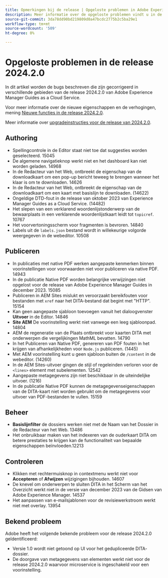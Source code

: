 ```yaml
---
title: Opmerkingen bij de release | Opgeloste problemen in Adobe Experience Manager Guides, release 2024.2.0
description: Meer informatie over de opgeloste problemen vindt u in de 2024.2.0-release van Adobe Experience Manager Guides as a Cloud Service.
source-git-commit: 3da78dd90bd219809d0a47bcdc2775b2c5ba29e1
workflow-type: tm+mt
source-wordcount: '509'
ht-degree: 0%

---
```


# Opgeloste problemen in de release 2024.2.0

In dit artikel worden de bugs beschreven die zijn gecorrigeerd in verschillende gebieden van de release 2024.2.0 van Adobe Experience Manager Guides as a Cloud Service.

Voor meer informatie over de nieuwe eigenschappen en de verhogingen, mening [Nieuwe functies in de release 2024.2.0](whats-new-2024-2-0.md).

Meer informatie over [upgradeinstructies voor de release van 2024.2.0](upgrade-instructions-2024-2-0.md).



## Authoring

- Spellingcontrole in de Editor staat niet toe dat suggesties worden geselecteerd. 15045
- De algemene navigatieknop werkt niet en het dashboard kan niet worden geladen. 14968
- In de Redacteur van het Web, ontbreekt de eigenschap van de downloadkaart om een pop-up bericht teweeg te brengen wanneer het klaar is om te downloaden. 14626
- In de Redacteur van het Web, ontbreekt de eigenschap van de downloadkaart om een kaart met basislijn te downloaden. (14622)
- Ongeldige DTD-fout in de release van oktober 2023 van Experience Manager Guides as a Cloud Service. (14482)
- Het slepen van een verklarend woordenlijstonderwerp van de bewaarplaats in een verklarende woordenlijstkaart leidt tot `topicref`. 10767
- Het voorvertoningsscherm voor fragmenten is bevroren. 14840
- Labels uit de `labels.json` bestand wordt in willekeurige volgorde weergegeven in de webeditor. 10508

## Publiceren

- In publicaties met native PDF werken aangepaste kenmerken binnen voorinstellingen voor voorwaarden niet voor publiceren via native PDF. 14943
- In de publicatie Native PDF worden belangrijke verwijzingen niet opgelost voor de release van Adobe Experience Manager Guides in december 2023. 15085
- Publiceren in AEM Sites mislukt en veroorzaakt bereikfouten voor bestanden met `xref` naar het DITA-bestand dat begint met &quot;HTTP&quot;. 15154
- Kan geen aangepaste sjabloon toevoegen vanuit het dialoogvenster **Uitvoer** in de Editor. 14846
- **Site AEM** De voorinstelling werkt niet vanwege een leeg sjabloonpad. 14804
- AEM de regeneratie van de Plaats ontbreekt voor kaarten DITA met onderwerpen die vergelijkingen MathML bevatten. 14790
- In het Publiceren van Native PDF, genereren van PDF fouten in het krijgen van afhankelijkheden voor `Node.js` publiceren. (1445)
- Met AEM voorinstelling kunt u geen sjabloon buiten de `/content` in de webeditor. (14260)
- In de AEM Sites-uitvoer gingen de stijl of regeleinden verloren voor de `<lines>` element met subelementen. 12542
- Aangepaste metagegevens zijn niet beschikbaar in de uiteindelijke uitvoer. (1216)
- In de publicatie Native PDF kunnen de metagegevenseigenschappen van de DITA-kaart niet worden gebruikt om de metagegevens voor uitvoer van PDF-bestanden te vullen. 15159



## Beheer

- **Basislijnfilter** de dossiers werken niet met de Naam van het Dossier in de Redacteur van het Web. 13486
- Het onbruikbaar maken van het indexeren van de ouderkaart DITA om betere prestaties te krijgen kan de functionaliteit van bepaalde eigenschappen beïnvloeden.12213


## Controleren

- Klikken met rechtermuisknop in contextmenu werkt niet voor **Accepteren** of **Afwijzen** wijzigingen bijhouden. 14607
- De knevel om onderwerpen te sluiten DITA in het Scherm van het Overzicht werkt niet in de versie van december 2023 van de Gidsen van Adobe Experience Manager. 14537
- Het aanpassen van e-mailsjablonen voor de revisiewerkstroom werkt niet met overlay. 13954

## Bekend probleem

Adobe heeft het volgende bekende probleem voor de release 2024.2.0 geïdentificeerd:

- Versie 1.0 wordt niet getoond op UI voor het gedupliceerde DITA- dossier.
- De doorgave van metagegevens van elementen werkt niet voor de release 2024.2.0 waarvoor microservice is ingeschakeld voor een voorinstelling.

